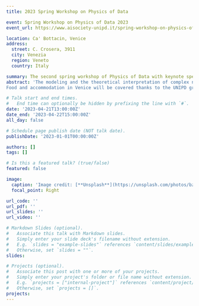 ```yaml
---
title: 2023 Spring Workshop on Physics of Data

event: Spring Workshop on Physics of Data 2023
event_url: https://www.aisociety-unipd.it/spring-workshop-on-physics-of-data-2023/

location: Ca' Bottacin, Venice
address:
  street: C. Crosera, 3911
  city: Venezia
  region: Veneto
  country: Italy

summary: The second spring workshop of Physics of Data with keynote speakers and alumni.
abstract: 'The modeling and the theoretical interpretation of complex natural phenomena from large amounts of data are at the core of the research in Physics. The Big Data revolution presents in this sense the challenges and opportunities for the physicists of today. This workshop will  provide an overview of the possible open problems and research paths in several that physicists of Data can tackle thanks to their training. Topics in Fundamental Physics, Astrophysics, Physics of Complex Systems, Quantum and Machine Learning will be presented through international researchers and young scholars, as well as alumni of the Physics of Data Master.
Food and accommodation in Venice will be covered thanks to the UNIPD grant in teaching innovation. Limited number of places available, preferences will be given based on the student’s career and full attendance of the workshop.'

# Talk start and end times.
#   End time can optionally be hidden by prefixing the line with `#`.
date: '2023-04-21T13:00:00Z'
date_end: '2023-04-22T15:00:00Z'
all_day: false

# Schedule page publish date (NOT talk date).
publishDate: '2023-01-01T00:00:00Z'

authors: []
tags: []

# Is this a featured talk? (true/false)
featured: false

image:
  caption: 'Image credit: [**Unsplash**](https://unsplash.com/photos/bzdhc5b3Bxs)'
  focal_point: Right

url_code: ''
url_pdf: ''
url_slides: ''
url_video: ''

# Markdown Slides (optional).
#   Associate this talk with Markdown slides.
#   Simply enter your slide deck's filename without extension.
#   E.g. `slides = "example-slides"` references `content/slides/example-slides.md`.
#   Otherwise, set `slides = ""`.
slides:

# Projects (optional).
#   Associate this post with one or more of your projects.
#   Simply enter your project's folder or file name without extension.
#   E.g. `projects = ["internal-project"]` references `content/project/deep-learning/index.md`.
#   Otherwise, set `projects = []`.
projects:
---
```


